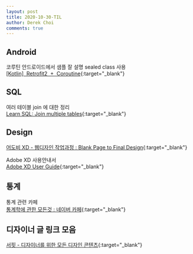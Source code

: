 ```yaml
---
layout: post
title: 2020-10-30-TIL
author: Derek Choi
comments: true
---
```


## Android
코루틴 안드로이드에서 샘플 잘 설명 sealed class 사용  
[\[Kotlin\]  Retrofit2  +  Coroutine](https://jwsoft91.tistory.com/103){:target="_blank"}


## SQL
여러 테이블 join 에 대한 정리  
[Learn SQL: Join multiple tables](https://www.sqlshack.com/learn-sql-join-multiple-tables/){:target="_blank"}


## Design
[어도비 XD - 웹디자인 작업과정 : Blank Page to Final Design](https://designup3.tistory.com/114){:target="_blank"}

Adobe XD 사용안내서  
[Adobe XD User Guide](https://helpx.adobe.com/kr/xd/user-guide.html/kr/xd/help/welcome.ug.html){:target="_blank"}

## 통계
통계 관련 카페  
[통계학에 관한 모든것 : 네이버 카페](https://cafe.naver.com/sw4r){:target="_blank"}

## 디자이너 글 링크 모음  
[서핏 - 디자이너를 위한 모든 디자인 콘텐츠](https://www.surfit.io/){:target="_blank"}
